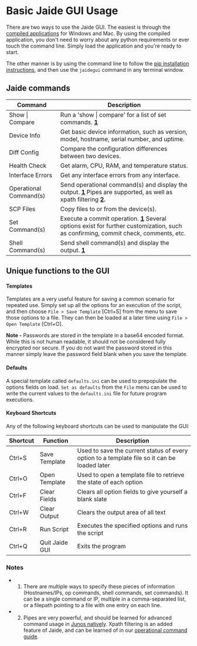 Basic Jaide GUI Usage  
=====================  

There are two ways to use the Jaide GUI. The easiest is through the [compiled applications](https://github.com/NetworkAutomation/jaidegui/releases/latest) for Windows and Mac. By using the compiled application, you don't need to worry about any python requirements or ever touch the command line. Simply load the application and you're ready to start.  

The other manner is by using the command line to follow the [pip installation instructions](installation.md), and then use the `jaidegui` command in any terminal window.

## Jaide commands  

| Command | Description |  
| ------- | ----------- |  
| Show &#124; Compare | Run a 'show &#124; compare' for a list of set commands. **[1](#notes)** |  
| Device Info | Get basic device information, such as version, model, hostname, serial number, and uptime. |  
| Diff Config | Compare the configuration differences between two devices. |  
| Health Check | Get alarm, CPU, RAM, and temperature status. |  
| Interface Errors | Get any interface errors from any interface. |  
| Operational Command(s) | Send operational command(s) and display the output. **[1](#notes)** Pipes are supported, as well as xpath filtering **[2](#notes).** |  
| SCP Files | Copy files to or from the device(s). |  
| Set Command(s)  | Execute a commit operation. **[1](#notes)** Several options exist for further customization, such as confirming, commit check, comments, etc. |  
| Shell Command(s) | Send shell command(s) and display the output. **[1](#notes)** |  

## Unique functions to the GUI

#### Templates  

Templates are a very useful feature for saving a common scenario for repeated use. Simply set up all the options for an execution of the script, and then choose `File > Save Template` [Ctrl+S] from the menu to save those options to a file. They can then be loaded at a later time using `File > Open Template` [Ctrl+O]. 

**Note -** Passwords are stored in the template in a base64 encoded format. While this is not human readable, it should not be considered fully encrypted nor secure. If you do not want the password stored in this manner simply leave the password field blank when you save the template. 

#### Defaults

A special template called `defaults.ini` can be used to prepopulate the options fields on load. `Set as defaults` from the `File` menu can be used to write the current values to the `defaults.ini` file for future program executions. 

#### Keyboard Shortcuts  

Any of the following keyboard shortcuts can be used to manipulate the GUI:  

| Shortcut | Function | Description |  
| -------- | -------- | ----------- |  
| Ctrl+S | Save Template | Used to save the current status of every option to a template file so it can be loaded later |  
| Ctrl+O | Open Template | Used to open a template file to retrieve the state of each option |  
| Ctrl+F | Clear Fields | Clears all option fields to give yourself a blank slate |  
| Ctrl+W | Clear Output | Clears the output area of all text |  
| Ctrl+R | Run Script | Executes the specified options and runs the script |  
| Ctrl+Q | Quit Jaide GUI | Exits the program |  

### Notes  
* 1) There are multiple ways to specify these pieces of information (Hostnames/IPs, op commands, shell commands, set commands). It can be a single command or IP, multiple in a comma-separated list, or a filepath pointing to a file with one entry on each line.  
* 2) Pipes are very powerful, and should be learned for advanced command usage in [Junos natively](http://www.juniper.net/techpubs/en_US/junos14.2/topics/concept/junos-cli-pipe-filter-functions-overview.html). Xpath filtering is an added feature of Jaide, and can be learned of in our [operational command guide](http://jaide.readthedocs.org/).  